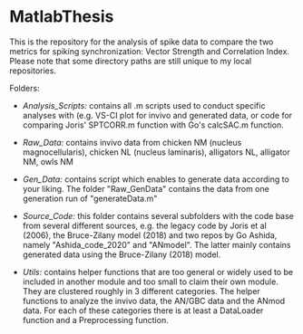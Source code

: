 # MatlabThesis
This is the repository for the analysis of spike data to compare the two metrics for spiking 
synchronization: Vector Strength and Correlation Index.
Please note that some directory paths are still unique to my local repositories.



Folders:

+ _Analysis_Scripts:_ contains all .m scripts used to conduct specific analyses with (e.g. VS-CI plot for invivo and generated data, or code for comparing Joris' SPTCORR.m function with Go's calcSAC.m function.



+ _Raw_Data:_ contains invivo data from chicken NM (nucleus magnocellularis), chicken NL (nucleus laminaris), alligators NL, alligator NM, owls NM 



+ _Gen_Data:_ contains script which enables to generate data according to your liking. The folder "Raw_GenData" contains the data from one generation run of "generateData.m"



+ _Source_Code:_ this folder contains several subfolders with the code base from several different sources, e.g. the legacy code by Joris et al (2006), the Bruce-Zilany model
  (2018) and two repos by Go Ashida, namely "Ashida_code_2020" and "ANmodel". The latter mainly contains generated data using the Bruce-Zilany (2018) model.



+ _Utils:_ contains helper functions that are too general or widely used to be included in another module 
  and too small to claim their own module. They are clustered roughly in 3 different categories. The helper
  functions to analyze the invivo data, the AN/GBC data and the ANmod data. For each of these categories 
  there is at least a DataLoader function and a Preprocessing function.





